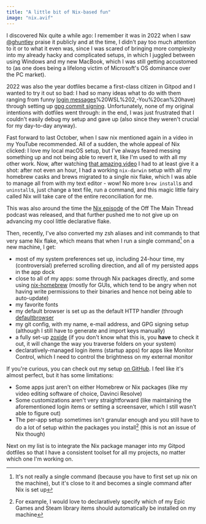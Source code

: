 ```yaml
---
title: "A little bit of Nix-based fun"
image: "nix.avif"
---
```


I discovered Nix quite a while ago: I remember it was in 2022 when I saw [@ghuntley](https://ghuntley.com/) praise it publicly and at the time, I didn't pay too much attention to it or to what it even was, since I was scared of bringing more complexity into my already hacky and complicated setups, in which I juggled between using Windows and my new MacBook, which I was still getting accustomed to (as one does being a lifelong victim of Microsoft's OS dominance over the PC market).

2022 was also the year dotfiles became a first-class citizen in Gitpod and I wanted to try it out so bad: I had so many ideas what to do with them ranging from funny [login messages](https://blog.trnck.dev/terminal-tricks/#:~:text=install%20powershell%2Dcore-,2)%20WSL%202,-You%20can%20have) through setting up [gpg commit signing](https://github.com/gitpod-io/gitpod/issues/666). Unfortunately, none of my original intentions with dotfiles went through: in the end, I was just frustrated that I couldn't easily debug my setup and gave up (also since they weren't crucial for my day-to-day anyway).

Fast forward to last October, when I saw nix mentioned again in a video in my YouTube recommended. All of a sudden, the whole appeal of Nix clicked: I love my local macOS setup, but I've always feared messing something up and not being able to revert it, like I'm used to with all my other work. Now, after watching [that amazing video](https://www.youtube.com/watch?v=Z8BL8mdzWHI) I had to at least give it a shot: after not even an hour, I had a working `nix-darwin` setup with all my homebrew casks and brews migrated to a single nix flake, which I was able to manage all from with my text editor - wow! No more `brew install`s and `uninstall`s, just change a text file, run a command, and this magic little fairy called Nix will take care of the entire reconciliation for me.

This was also around the time the [Nix episode](https://offthemainthread.tech/episode/nix/) of the Off The Main Thread podcast was released, and that further pushed me to not give up on advancing my cool little declarative flake.

Then, recently, I've also converted my zsh aliases and init commands to that very same Nix flake, which means that when I run a single command[^1] on a new machine, I get:

- most of my system preferences set up, including 24-hour time, my (controversial) preferred scrolling direction, and all of my persisted apps in the app dock
- close to all of my apps: some through Nix packages directly, and some using [nix-homebrew](https://github.com/zhaofengli/nix-homebrew) (mostly for GUIs, which tend to be angry when not having write permissions to their binaries and hence not being able to auto-update)
- my favorite fonts
- my default browser is set up as the default HTTP handler (through [defaultbrowser](https://github.com/kerma/defaultbrowser)
- my git config, with my name, e-mail address, and GPG signing setup (although I still have to generate and import keys manually)
- a fully set-up [zoxide](https://github.com/ajeetdsouza/zoxide) (if you don't know what this is, you **have** to check it out, it will change the way you traverse folders on your system)
- declaratively-managed login items (startup apps) for apps like Monitor Control, which I need to control the brightness on my external monitor

If you're curious, you can check out my setup [on GitHub](https://github.com/filiptronicek/nix/blob/main/flake.nix). I feel like it's almost perfect, but it has some limitations:

- Some apps just aren't on either Homebrew or Nix packages (like my video editing software of choice, Davinci Resolve)
- Some customizations aren't very straightforward (like maintaining the aforementioned login items or setting a screensaver, which I still wasn't able to figure out)
- The per-app setup sometimes isn't granular enough and you still have to do a lot of setup within the packages you install[^2] (this is not an issue of Nix though)

Next on my list is to integrate the Nix package manager into my Gitpod dotfiles so that I have a consistent toolset for all my projects, no matter which one I'm working on.

[^1]: It's not really a single command (because you have to first set up nix on the machine), but it's close to it and becomes a single command after Nix is set up
[^2]: For example, I would love to declaratively specify which of my Epic Games and Steam library items should automatically be installed on my machine

